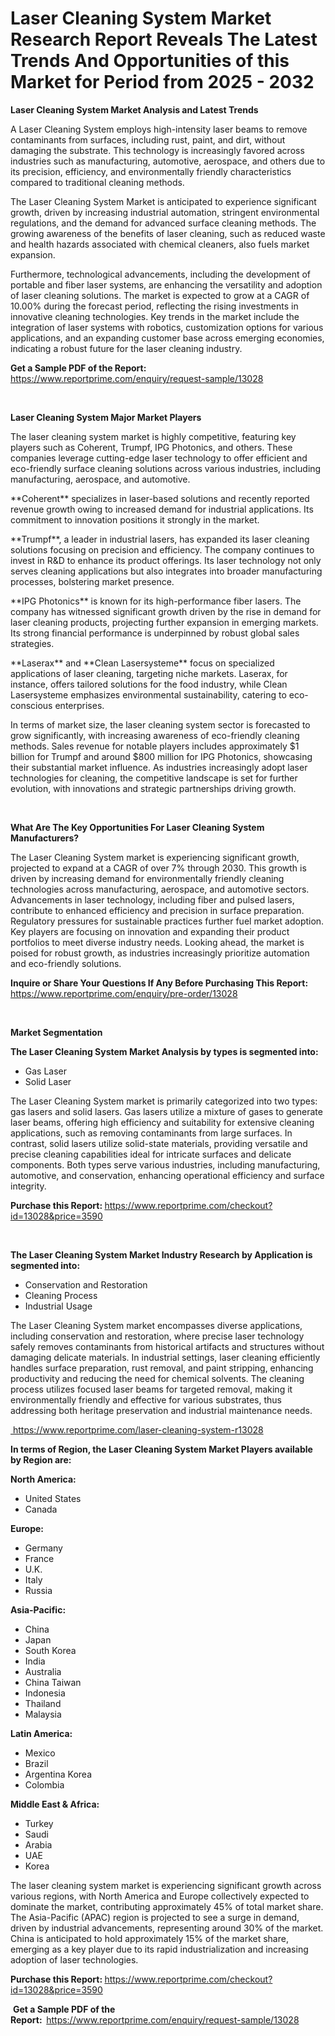 <p><h1>Laser Cleaning System Market Research Report Reveals The Latest Trends And Opportunities of this Market for Period from 2025 - 2032</h1></p><p><strong>Laser Cleaning System Market Analysis and Latest Trends</strong></p>
<p><p>A Laser Cleaning System employs high-intensity laser beams to remove contaminants from surfaces, including rust, paint, and dirt, without damaging the substrate. This technology is increasingly favored across industries such as manufacturing, automotive, aerospace, and others due to its precision, efficiency, and environmentally friendly characteristics compared to traditional cleaning methods. </p><p>The Laser Cleaning System Market is anticipated to experience significant growth, driven by increasing industrial automation, stringent environmental regulations, and the demand for advanced surface cleaning methods. The growing awareness of the benefits of laser cleaning, such as reduced waste and health hazards associated with chemical cleaners, also fuels market expansion. </p><p>Furthermore, technological advancements, including the development of portable and fiber laser systems, are enhancing the versatility and adoption of laser cleaning solutions. The market is expected to grow at a CAGR of 10.00% during the forecast period, reflecting the rising investments in innovative cleaning technologies. Key trends in the market include the integration of laser systems with robotics, customization options for various applications, and an expanding customer base across emerging economies, indicating a robust future for the laser cleaning industry.</p></p>
<p><strong>Get a Sample PDF of the Report:&nbsp;</strong> <a href="https://www.reportprime.com/enquiry/request-sample/13028?utm_campaign=4521&utm_medium=2&utm_source=Github&utm_content=ia&utm_term=17052025&utm_id=laser-cleaning-system">https://www.reportprime.com/enquiry/request-sample/13028</a></p>
<p>&nbsp;</p>
<p><strong>Laser Cleaning System Major Market Players</strong></p>
<p><p>The laser cleaning system market is highly competitive, featuring key players such as Coherent, Trumpf, IPG Photonics, and others. These companies leverage cutting-edge laser technology to offer efficient and eco-friendly surface cleaning solutions across various industries, including manufacturing, aerospace, and automotive.</p><p>**Coherent** specializes in laser-based solutions and recently reported revenue growth owing to increased demand for industrial applications. Its commitment to innovation positions it strongly in the market.</p><p>**Trumpf**, a leader in industrial lasers, has expanded its laser cleaning solutions focusing on precision and efficiency. The company continues to invest in R&D to enhance its product offerings. Its laser technology not only serves cleaning applications but also integrates into broader manufacturing processes, bolstering market presence.</p><p>**IPG Photonics** is known for its high-performance fiber lasers. The company has witnessed significant growth driven by the rise in demand for laser cleaning products, projecting further expansion in emerging markets. Its strong financial performance is underpinned by robust global sales strategies.</p><p>**Laserax** and **Clean Lasersysteme** focus on specialized applications of laser cleaning, targeting niche markets. Laserax, for instance, offers tailored solutions for the food industry, while Clean Lasersysteme emphasizes environmental sustainability, catering to eco-conscious enterprises.</p><p>In terms of market size, the laser cleaning system sector is forecasted to grow significantly, with increasing awareness of eco-friendly cleaning methods. Sales revenue for notable players includes approximately $1 billion for Trumpf and around $800 million for IPG Photonics, showcasing their substantial market influence. As industries increasingly adopt laser technologies for cleaning, the competitive landscape is set for further evolution, with innovations and strategic partnerships driving growth.</p></p>
<p>&nbsp;</p>
<p><strong>What Are The Key Opportunities For Laser Cleaning System Manufacturers?</strong></p>
<p><p>The Laser Cleaning System market is experiencing significant growth, projected to expand at a CAGR of over 7% through 2030. This growth is driven by increasing demand for environmentally friendly cleaning technologies across manufacturing, aerospace, and automotive sectors. Advancements in laser technology, including fiber and pulsed lasers, contribute to enhanced efficiency and precision in surface preparation. Regulatory pressures for sustainable practices further fuel market adoption. Key players are focusing on innovation and expanding their product portfolios to meet diverse industry needs. Looking ahead, the market is poised for robust growth, as industries increasingly prioritize automation and eco-friendly solutions.</p></p>
<p><strong>Inquire or Share Your Questions If Any Before Purchasing This Report:</strong> <a href="https://www.reportprime.com/enquiry/pre-order/13028?utm_campaign=4521&utm_medium=2&utm_source=Github&utm_content=ia&utm_term=17052025&utm_id=laser-cleaning-system">https://www.reportprime.com/enquiry/pre-order/13028</a></p>
<p>&nbsp;</p>
<p><strong>Market Segmentation</strong></p>
<p><strong>The Laser Cleaning System Market Analysis by types is segmented into:</strong></p>
<p><ul><li>Gas Laser</li><li>Solid Laser</li></ul></p>
<p><p>The Laser Cleaning System market is primarily categorized into two types: gas lasers and solid lasers. Gas lasers utilize a mixture of gases to generate laser beams, offering high efficiency and suitability for extensive cleaning applications, such as removing contaminants from large surfaces. In contrast, solid lasers utilize solid-state materials, providing versatile and precise cleaning capabilities ideal for intricate surfaces and delicate components. Both types serve various industries, including manufacturing, automotive, and conservation, enhancing operational efficiency and surface integrity.</p></p>
<p><strong>Purchase this Report:&nbsp;</strong><a href="https://www.reportprime.com/checkout?id=13028&price=3590&utm_campaign=4521&utm_medium=2&utm_source=Github&utm_content=ia&utm_term=17052025&utm_id=laser-cleaning-system">https://www.reportprime.com/checkout?id=13028&price=3590</a></p>
<p>&nbsp;</p>
<p><strong>The Laser Cleaning System Market Industry Research by Application is segmented into:</strong></p>
<p><ul><li>Conservation and Restoration</li><li>Cleaning Process</li><li>Industrial Usage</li></ul></p>
<p><p>The Laser Cleaning System market encompasses diverse applications, including conservation and restoration, where precise laser technology safely removes contaminants from historical artifacts and structures without damaging delicate materials. In industrial settings, laser cleaning efficiently handles surface preparation, rust removal, and paint stripping, enhancing productivity and reducing the need for chemical solvents. The cleaning process utilizes focused laser beams for targeted removal, making it environmentally friendly and effective for various substrates, thus addressing both heritage preservation and industrial maintenance needs.</p></p>
<p><a href="https://www.reportprime.com/laser-cleaning-system-r13028?utm_campaign=4521&utm_medium=2&utm_source=Github&utm_content=ia&utm_term=17052025&utm_id=laser-cleaning-system">&nbsp;https://www.reportprime.com/laser-cleaning-system-r13028</a></p>
<p><strong>In terms of Region, the Laser Cleaning System Market Players available by Region are:</strong></p>
<p>
    <p> <strong> North America: </strong>
        <ul>
            <li>United States</li>
            <li>Canada</li>
        </ul>
        </p> 
    <p> <strong> Europe: </strong>
        <ul>
            <li>Germany</li>
            <li>France</li>
            <li>U.K.</li>
            <li>Italy</li>
            <li>Russia</li>
        </ul>
        </p> 
    <p> <strong> Asia-Pacific: </strong>
        <ul>
            <li>China</li>
            <li>Japan</li>
            <li>South Korea</li>
            <li>India</li>
            <li>Australia</li>
            <li>China Taiwan</li>
            <li>Indonesia</li>
            <li>Thailand</li>
            <li>Malaysia</li>
        </ul>
        </p> 
    <p> <strong> Latin America: </strong>
        <ul>
            <li>Mexico</li>
            <li>Brazil</li>
            <li>Argentina Korea</li>
            <li>Colombia</li>
        </ul>
        </p> 
    <p> <strong> Middle East & Africa: </strong>
        <ul>
            <li>Turkey</li>
            <li>Saudi</li>
            <li>Arabia</li>
            <li>UAE</li>
            <li>Korea</li>
        </ul>
    </p>
    </p>
<p><p>The laser cleaning system market is experiencing significant growth across various regions, with North America and Europe collectively expected to dominate the market, contributing approximately 45% of total market share. The Asia-Pacific (APAC) region is projected to see a surge in demand, driven by industrial advancements, representing around 30% of the market. China is anticipated to hold approximately 15% of the market share, emerging as a key player due to its rapid industrialization and increasing adoption of laser technologies.</p></p>
<p><strong>Purchase this Report: </strong><a href="https://www.reportprime.com/checkout?id=13028&price=3590&utm_campaign=4521&utm_medium=2&utm_source=Github&utm_content=ia&utm_term=17052025&utm_id=laser-cleaning-system">https://www.reportprime.com/checkout?id=13028&price=3590</a></p>
<p>&nbsp;<strong>Get a Sample PDF of the Report:&nbsp;&nbsp;</strong><a href="https://www.reportprime.com/enquiry/request-sample/13028?utm_campaign=4521&utm_medium=2&utm_source=Github&utm_content=ia&utm_term=17052025&utm_id=laser-cleaning-system">https://www.reportprime.com/enquiry/request-sample/13028</a></p>
<p><strong></strong></p>
<p><p></p><p></p><p></p></p>